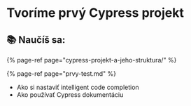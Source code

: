 # Tvoríme prvý Cypress projekt

## 📚 Naučíš sa:

{% page-ref page="cypress-projekt-a-jeho-struktura/" %}

{% page-ref page="prvy-test.md" %}



* Ako si nastaviť intelligent code completion
* Ako používať Cypress dokumentáciu

